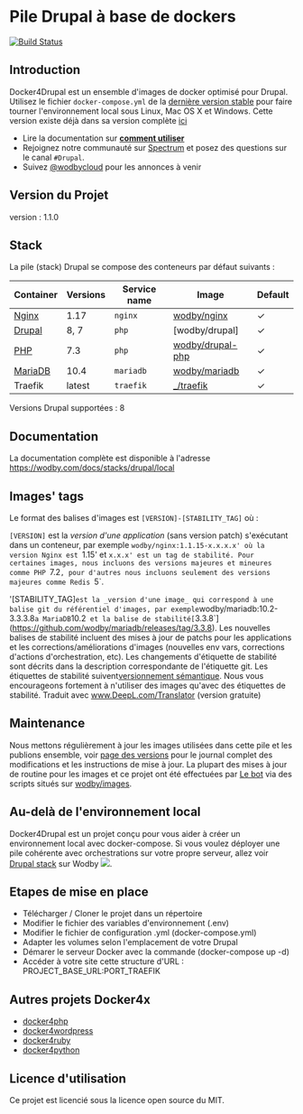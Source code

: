 # Pile Drupal à base de dockers

[![Build Status](https://travis-ci.org/wodby/docker4drupal.svg?branch=master)](https://travis-ci.org/wodby/docker4drupal)

## Introduction

Docker4Drupal est un ensemble d'images de docker optimisé pour Drupal. Utilisez le fichier `docker-compose.yml` de la [dernière version stable](https://github.com/wodby/docker4drupal/releases) pour faire tourner l'environnement local sous Linux, Mac OS X et Windows. Cette version existe déjà dans sa version complète [ici](https://github.com/Enzo-JURET/docker4drupal_D8-FR)

* Lire la documentation sur [**comment utiliser**](https://wodby.com/docs/stacks/drupal/local#usage)
* Rejoignez notre communauté sur [Spectrum](https://spectrum.chat/wodby/drupal) et posez des questions sur le canal `#Drupal`.
* Suivez [@wodbycloud](https://twitter.com/wodbycloud) pour les annonces à venir

## Version du Projet
version : 1.1.0

## Stack

La pile (stack) Drupal se compose des conteneurs par défaut suivants :

| Container       | Versions               | Service name    | Image                              | Default |
| --------------  | ---------------------- | --------------- | ---------------------------------- | ------- |
| [Nginx]         | 1.17	               | `nginx`         | [wodby/nginx]                      | ✓       |
| [Drupal]        | 8, 7                   | `php`           | [wodby/drupal]                     | ✓       |
| [PHP]           | 7.3					   | `php`           | [wodby/drupal-php]                 | ✓       |
| [MariaDB]       | 10.4				   | `mariadb`       | [wodby/mariadb]                    | ✓       |
| Traefik         | latest                 | `traefik`       | [_/traefik]                        | ✓       |

Versions Drupal supportées : 8

## Documentation

La documentation complète est disponible à l'adresse https://wodby.com/docs/stacks/drupal/local

## Images' tags

Le format des balises d'images est `[VERSION]-[STABILITY_TAG]` où :

`[VERSION]` est la _version d'une application_ (sans version patch) s'exécutant dans un conteneur, par exemple `wodby/nginx:1.1.15-x.x.x.x' où la version Nginx est `1.15' et `x.x.x' est un tag de stabilité. Pour certaines images, nous incluons des versions majeures et mineures comme PHP `7.2`, pour d'autres nous incluons seulement des versions majeures comme Redis `5`. 

'[STABILITY_TAG]` est la _version d'une image_ qui correspond à une balise git du référentiel d'images, par exemple `wodby/mariadb:10.2-3.3.3.8` a MariaDB `10.2` et la balise de stabilité[`3.3.8`](https://github.com/wodby/mariadb/releases/tag/3.3.8). Les nouvelles balises de stabilité incluent des mises à jour de patchs pour les applications et les corrections/améliorations d'images (nouvelles env vars, corrections d'actions d'orchestration, etc). Les changements d'étiquette de stabilité sont décrits dans la description correspondante de l'étiquette git. Les étiquettes de stabilité suivent[versionnement sémantique](https://semver.org/).
Nous vous encourageons fortement à n'utiliser des images qu'avec des étiquettes de stabilité.
Traduit avec www.DeepL.com/Translator (version gratuite)

## Maintenance

Nous mettons régulièrement à jour les images utilisées dans cette pile et les publions ensemble, voir [page des versions](https://github.com/wodby/docker4drupal/releases) pour le journal complet des modifications et les instructions de mise à jour. La plupart des mises à jour de routine pour les images et ce projet ont été effectuées par [Le bot](https://github.com/wodbot) via des scripts situés sur [wodby/images](https://github.com/wodby/images).

## Au-delà de l'environnement local

Docker4Drupal est un projet conçu pour vous aider à créer un environnement local avec docker-compose. Si vous voulez déployer une pile cohérente avec orchestrations sur votre propre serveur, allez voir [Drupal stack](https://wodby.com/stacks/drupal) sur Wodby ![](https://www.google.com/s2/favicons?domain=wodby.com).

## Etapes de mise en place

* Télécharger / Cloner le projet dans un répertoire
* Modifier le fichier des variables d'environnement (.env)
* Modifier le fichier de configuration .yml (docker-compose.yml)
* Adapter les volumes selon l'emplacement de votre Drupal
* Démarer le serveur Docker avec la commande (docker-compose up -d)
* Accéder à votre site cette structure d'URL : PROJECT_BASE_URL:PORT_TRAEFIK


## Autres projets Docker4x

* [docker4php](https://github.com/wodby/docker4php)
* [docker4wordpress](https://github.com/wodby/docker4wordpress)
* [docker4ruby](https://github.com/wodby/docker4ruby)
* [docker4python](https://github.com/wodby/docker4python)

## Licence d'utilisation

Ce projet est licencié sous la licence open source du MIT.

[Drupal]: https://wodby.com/docs/stacks/drupal/containers#php
[MariaDB]: https://wodby.com/docs/stacks/drupal/containers#mariadb
[Nginx]: https://wodby.com/docs/stacks/drupal/containers#nginx
[PHP]: https://wodby.com/docs/stacks/drupal/containers#php
[_/traefik]: https://hub.docker.com/_/traefik
[wodby/drupal-php]: https://github.com/wodby/drupal-php
[wodby/mariadb]: https://github.com/wodby/mariadb
[wodby/nginx]: https://github.com/wodby/nginx
